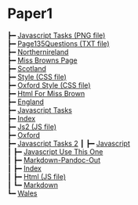 # Paper1

┣━ [Javascript Tasks (PNG file)](javascript_tasks.png)  
┣━ [Page135Questions (TXT file)](page135questions.txt)  
┣━ [Northernireland](northernIreland.html)  
┣━ [Miss Browns Page](miss_browns_page.html)  
┣━ [Scotland](scotland.html)  
┣━ [Style (CSS file)](style.css)  
┣━ [Oxford Style (CSS file)](oxford_style.css)  
┣━ [Html For Miss Brown](html_for_miss_brown.html)  
┣━ [England](england.html)  
┣━ [Javascript Tasks](javascript_tasks.html)  
┣━ [Index](index.md)  
┣━ [Js2 (JS file)](js2.js)  
┣━ [Oxford](oxford.html)  
┣━ [Javascript Tasks 2](Paper1/javascript_tasks_2/index.html)
┃  ┣━ [Javascript](Paper1/javascript.md)  
┃  ┣━ [Javascript Use This One](Paper1/javascript_USE_THIS_ONE.md)  
┃  ┣━ [Markdown-Pandoc-Out](Paper1/markdown-pandoc-out.html)  
┃  ┣━ [Index](Paper1/index.md)  
┃  ┣━ [Html (JS file)](Paper1/html.js)  
┃  ┗━ [Markdown](Paper1/markdown.html)  
┗━ [Wales](wales.html)